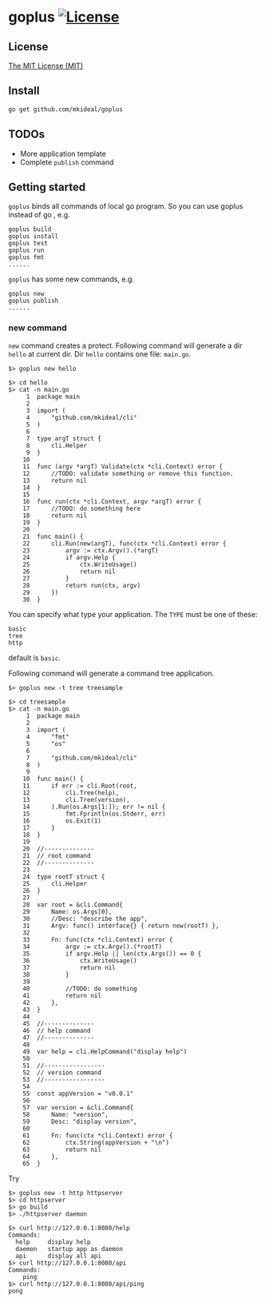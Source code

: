 # goplus [![License](http://img.shields.io/badge/license-mit-blue.svg?style=flat-square)](https://raw.githubusercontent.com/mkideal/goplus/master/LICENSE)

## License

[The MIT License (MIT)](https://raw.githubusercontent.com/mkideal/goplus/master/LICENSE)

## Install
```sh
go get github.com/mkideal/goplus
```

## TODOs

* More application template
* Complete `publish` command

## Getting started

`goplus` binds all commands of local go program. So you can use goplus <command> instead of go <command>, e.g.

	goplus build
	goplus install
	goplus test
	goplus run
	goplus fmt
	......

`goplus` has some new commands, e.g.

	goplus new
	goplus publish
	......

### new command

`new` command creates a protect. Following command will generate a dir `hello` at current dir. Dir `hello` contains one file: `main.go`.

```shell
$> goplus new hello
```

```shell
$> cd hello
$> cat -n main.go
     1	package main
     2	
     3	import (
     4		"github.com/mkideal/cli"
     5	)
     6	
     7	type argT struct {
     8		cli.Helper
     9	}
    10	
    11	func (argv *argT) Validate(ctx *cli.Context) error {
    12		//TODO: validate something or remove this function.
    13		return nil
    14	}
    15	
    16	func run(ctx *cli.Context, argv *argT) error {
    17		//TODO: do something here
    18		return nil
    19	}
    20	
    21	func main() {
    22		cli.Run(new(argT), func(ctx *cli.Context) error {
    23			argv := ctx.Argv().(*argT)
    24			if argv.Help {
    25				ctx.WriteUsage()
    26				return nil
    27			}
    28			return run(ctx, argv)
    29		})
    30	}
```

You can specify what type your application. The `TYPE` must be one of these:

	basic
	tree
	http

default is `basic`.

Following command will generate a command tree application.

```shell
$> goplus new -t tree treesample
```

```shell
$> cd treesample
$> cat -n main.go
     1	package main
     2	
     3	import (
     4		"fmt"
     5		"os"
     6	
     7		"github.com/mkideal/cli"
     8	)
     9	
    10	func main() {
    11		if err := cli.Root(root,
    12			cli.Tree(help),
    13			cli.Tree(version),
    14		).Run(os.Args[1:]); err != nil {
    15			fmt.Fprintln(os.Stderr, err)
    16			os.Exit(1)
    17		}
    18	}
    19	
    20	//--------------
    21	// root command
    22	//--------------
    23	
    24	type rootT struct {
    25		cli.Helper
    26	}
    27	
    28	var root = &cli.Command{
    29		Name: os.Args[0],
    30		//Desc: "describe the app",
    31		Argv: func() interface{} { return new(rootT) },
    32	
    33		Fn: func(ctx *cli.Context) error {
    34			argv := ctx.Argv().(*rootT)
    35			if argv.Help || len(ctx.Args()) == 0 {
    36				ctx.WriteUsage()
    37				return nil
    38			}
    39	
    40			//TODO: do something
    41			return nil
    42		},
    43	}
    44	
    45	//--------------
    46	// help command
    47	//--------------
    48	
    49	var help = cli.HelpCommand("display help")
    50	
    51	//-----------------
    52	// version command
    53	//-----------------
    54	
    55	const appVersion = "v0.0.1"
    56	
    57	var version = &cli.Command{
    58		Name: "version",
    59		Desc: "display version",
    60	
    61		Fn: func(ctx *cli.Context) error {
    62			ctx.String(appVersion + "\n")
    63			return nil
    64		},
    65	}
```

Try

```shell
$> goplus new -t http httpserver
$> cd httpserver
$> go build
$> ./httpserver daemon
```

```shell
$> curl http://127.0.0.1:8080/help
Commands:
  help     display help
  daemon   startup app as daemon
  api      display all api
$> curl http://127.0.0.1:8080/api
Commands:
    ping
$> curl http://127.0.0.1:8080/api/ping
pong
```
